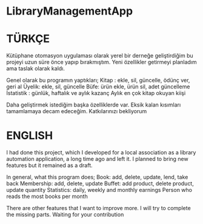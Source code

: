 # LibraryManagementApp

<h1>TÜRKÇE</h1>
<p>Kütüphane otomasyon uygulaması olarak yerel bir derneğe geliştirdiğim bu projeyi uzun süre önce yapıp bırakmıştım. Yeni özellikler getirmeyi planladım ama taslak olarak kaldı. 

Genel olarak bu programın yaptıkları;
Kitap : ekle, sil, güncelle, ödünç ver, geri al
Üyelik: ekle, sil, güncelle
Büfe: ürün ekle, ürün sil, adet güncelleme
İstatistik : günlük, haftalık ve aylık kazanç 
Aylık en çok kitap okuyan kiişi

Daha geliştirmek istediğim başka özelliklerde var. Eksik kalan kısımları tamamlamaya decam edeceğim. Katkılarınızı bekliyorum</p>


<h1>ENGLISH</h1>
<p>I had done this project, which I developed for a local association as a library automation application, a long time ago and left it. I planned to bring new features but it remained as a draft.

In general, what this program does;
Book: add, delete, update, lend, take back
Membership: add, delete, update
Buffet: add product, delete product, update quantity
Statistics: daily, weekly and monthly earnings
Person who reads the most books per month

There are other features that I want to improve more. I will try to complete the missing parts. Waiting for your contribution</p>
